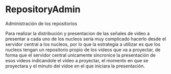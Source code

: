 # RepositoryAdmin
Administración de los repositorios

Para realizar la distribución y presentacion de las señales de video a presentar a cada uno de los nucleos seria muy 
complicado hacerlo desde el servidor central a los nucleos, por lo que la estrategia a utilizar es que los nucleos
tengan un repositorio propio de los videos que va a proyectar, de forma que el servidor central unicamente sincronice 
la presentación de esos videos indicandole el video a proyectar, el momento en que se proyectara y el minuto del vidoe 
en el que iniciara la presentación.
